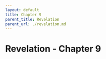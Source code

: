 ```yaml
---
layout: default
title: Chapter 9
parent_title: Revelation
parent_url: ./revelation.md
---
```


# Revelation - Chapter 9
